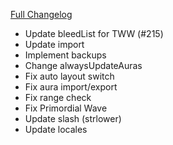 [Full Changelog](https://github.com/enderneko/Cell/compare/r239-release...09860af26fddcb251c12a9b99adb4b375655a654)

- Update bleedList for TWW (#215)
- Update import
- Implement backups
- Change alwaysUpdateAuras
- Fix auto layout switch
- Fix aura import/export
- Fix range check
- Fix Primordial Wave
- Update slash (strlower)
- Update locales
